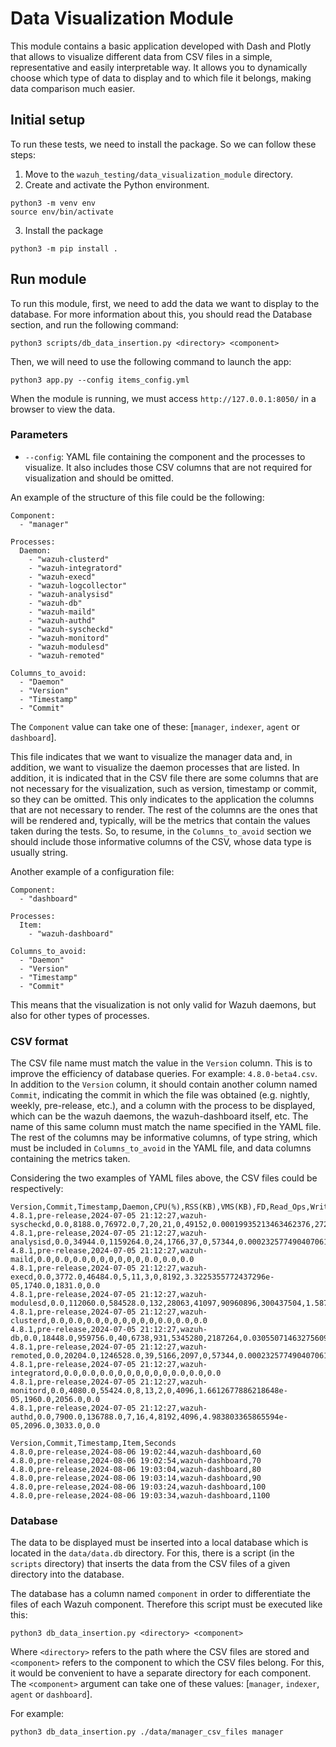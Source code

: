 # Data Visualization Module

This module contains a basic application developed with Dash and Plotly that allows to visualize different data from CSV files in a simple, representative and easily interpretable way. It allows you to dynamically choose which type of data to display and to which file it belongs, making data comparison much easier.

## Initial setup

To run these tests, we need to install the package. So we can follow these steps:

1. Move to the `wazuh_testing/data_visualization_module` directory.
2. Create and activate the Python environment.

```shell script
python3 -m venv env
source env/bin/activate
```

3. Install the package

```shell script
python3 -m pip install .
```

## Run module

To run this module, first, we need to add the data we want to display to the database. For more information about this, you should read the Database section, and run the following command:

```shell script
python3 scripts/db_data_insertion.py <directory> <component>
```

Then, we will need to use the following command to launch the app:

```shell script
python3 app.py --config items_config.yml
```

When the module is running, we must access `http://127.0.0.1:8050/` in a browser to view the data.

### Parameters

- `--config`: YAML file containing the component and the processes to visualize. It also includes those CSV columns that are not required for visualization and should be omitted.

An example of the structure of this file could be the following:

```shell script
Component:
  - "manager"

Processes:
  Daemon:
    - "wazuh-clusterd"
    - "wazuh-integratord"
    - "wazuh-execd"
    - "wazuh-logcollector"
    - "wazuh-analysisd"
    - "wazuh-db"
    - "wazuh-maild"
    - "wazuh-authd"
    - "wazuh-syscheckd"
    - "wazuh-monitord"
    - "wazuh-modulesd"
    - "wazuh-remoted"

Columns_to_avoid:
  - "Daemon"
  - "Version"
  - "Timestamp"
  - "Commit"
```

The `Component` value can take one of these: [`manager`, `indexer`, `agent` or `dashboard`].

This file indicates that we want to visualize the manager data and, in addition, we want to visualize the daemon processes that are listed. In addition, it is indicated that in the CSV file there are some columns that are not necessary for the visualization, such as version, timestamp or commit, so they can be omitted. This only indicates to the application the columns that are not necessary to render. The rest of the columns are the ones that will be rendered and, typically, will be the metrics that contain the values taken during the tests. So, to resume, in the `Columns_to_avoid` section we should include those informative columns of the CSV, whose data type is usually string.

Another example of a configuration file:

```shell script
Component:
  - "dashboard"

Processes:
  Item:
    - "wazuh-dashboard"

Columns_to_avoid:
  - "Daemon"
  - "Version"
  - "Timestamp"
  - "Commit"
```

This means that the visualization is not only valid for Wazuh daemons, but also for other types of processes.

### CSV format

The CSV file name must match the value in the `Version` column. This is to improve the efficiency of database queries. For example: `4.8.0-beta4.csv`. In addition to the `Version` column, it should contain another column named `Commit`, indicating the commit in which the file was obtained (e.g. nightly, weekly, pre-release, etc.), and a column with the process to be displayed, which can be the wazuh daemons, the wazuh-dashboard itself, etc. The name of this same column must match the name specified in the YAML file. The rest of the columns may be informative columns, of type string, which must be included in `Columns_to_avoid` in the YAML file, and data columns containing the metrics taken.

Considering the two examples of YAML files above, the CSV files could be respectively:

```shell script
Version,Commit,Timestamp,Daemon,CPU(%),RSS(KB),VMS(KB),FD,Read_Ops,Write_Ops,Disk_Read(B),Disk_Written(B),Disk(%),USS(KB),PSS(KB),SWAP(KB)
4.8.1,pre-release,2024-07-05 21:12:27,wazuh-syscheckd,0.0,8188.0,76972.0,7,20,21,0,49152,0.00019935213463462376,2720.0,3819.0,0.0
4.8.1,pre-release,2024-07-05 21:12:27,wazuh-analysisd,0.0,34944.0,1159264.0,24,1766,37,0,57344,0.00023257749040706108,32412.0,32720.0,0.0
4.8.1,pre-release,2024-07-05 21:12:27,wazuh-maild,0.0,0.0,0.0,0,0,0,0,0,0,0.0,0.0,0.0
4.8.1,pre-release,2024-07-05 21:12:27,wazuh-execd,0.0,3772.0,46484.0,5,11,3,0,8192,3.3225355772437296e-05,1740.0,1831.0,0.0
4.8.1,pre-release,2024-07-05 21:12:27,wazuh-modulesd,0.0,112060.0,584528.0,132,28063,41097,90960896,300437504,1.5874452012649805,100996.0,104033.0,0.0
4.8.1,pre-release,2024-07-05 21:12:27,wazuh-clusterd,0.0,0.0,0.0,0,0,0,0,0,0,0.0,0.0,0.0
4.8.1,pre-release,2024-07-05 21:12:27,wazuh-db,0.0,18448.0,959756.0,40,6738,931,5345280,2187264,0.03055071463275609,10996.0,12981.0,0.0
4.8.1,pre-release,2024-07-05 21:12:27,wazuh-remoted,0.0,20204.0,1246528.0,39,5166,2097,0,57344,0.00023257749040706108,13092.0,14940.0,0.0
4.8.1,pre-release,2024-07-05 21:12:27,wazuh-integratord,0.0,0.0,0.0,0,0,0,0,0,0,0.0,0.0,0.0
4.8.1,pre-release,2024-07-05 21:12:27,wazuh-monitord,0.0,4080.0,55424.0,8,13,2,0,4096,1.6612677886218648e-05,1960.0,2056.0,0.0
4.8.1,pre-release,2024-07-05 21:12:27,wazuh-authd,0.0,7900.0,136788.0,7,16,4,8192,4096,4.983803365865594e-05,2096.0,3033.0,0.0
```

```shell script
Version,Commit,Timestamp,Item,Seconds
4.8.0,pre-release,2024-08-06 19:02:44,wazuh-dashboard,60
4.8.0,pre-release,2024-08-06 19:02:54,wazuh-dashboard,70
4.8.0,pre-release,2024-08-06 19:03:04,wazuh-dashboard,80
4.8.0,pre-release,2024-08-06 19:03:14,wazuh-dashboard,90
4.8.0,pre-release,2024-08-06 19:03:24,wazuh-dashboard,100
4.8.0,pre-release,2024-08-06 19:03:34,wazuh-dashboard,1100
```

### Database

The data to be displayed must be inserted into a local database which is located in the `data/data.db` directory. For this, there is a script (in the `scripts` directory) that inserts the data from the CSV files of a given directory into the database.

The database has a column named `component` in order to differentiate the files of each Wazuh component. Therefore this script must be executed like this:

```shell script
python3 db_data_insertion.py <directory> <component>
```

Where `<directory>` refers to the path where the CSV files are stored and `<component>` refers to the component to which the CSV files belong. For this, it would be convenient to have a separate directory for each component. The `<component>` argument can take one of these values: [`manager`, `indexer`, `agent` or `dashboard`].

For example:

```shell script
python3 db_data_insertion.py ./data/manager_csv_files manager
```
